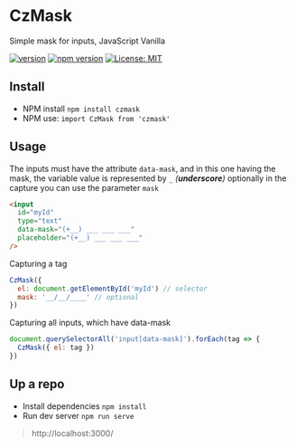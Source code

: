 # CzMask

Simple mask for inputs, JavaScript Vanilla

[![version](https://img.shields.io/github/v/tag/cellez/czmask?include_prereleases&style=flat-square)](https://raw.githubusercontent.com/cellez/CzMask/master/dist/CzMask.js) [![npm version](https://img.shields.io/npm/v/czmask?style=flat-square)](https://www.npmjs.com/package/czmask) [![License: MIT](https://img.shields.io/badge/License-MIT-red.svg?style=flat-square)](https://opensource.org/licenses/MIT)


## Install

- NPM install `npm install czmask`
- NPM use: `import CzMask from 'czmask'`


## Usage 

The inputs must have the attribute `data-mask`, and in this one having the mask, the variable value is represented by `_` *(**underscore**)* optionally in the capture you can use the parameter `mask`

~~~ html
<input 
  id="myId"
  type="text" 
  data-mask="(+__) ___ ___ ___"
  placeholder="(+__) ___ ___ ___"
/>
~~~

Capturing a tag
~~~ javascript
CzMask({
  el: document.getElementById('myId') // selector
  mask: '__/__/____' // optional
})
~~~

Capturing all inputs, which have data-mask
~~~ javascript
document.querySelectorAll('input[data-mask]').forEach(tag => {
  CzMask({ el: tag })
})
~~~

## Up a repo

- Install dependencies `npm install`
- Run dev server `npm run serve`
> http://localhost:3000/